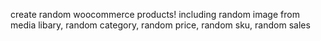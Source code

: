 create random woocommerce products!
including random image from media libary, random category, random price, random sku, random sales
